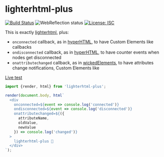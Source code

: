# lighterhtml-plus

[![Build Status](https://travis-ci.com/WebReflection/lighterhtml-plus.svg?branch=master)](https://travis-ci.com/WebReflection/lighterhtml-plus) ![WebReflection status](https://offline.report/status/webreflection.svg) [![License: ISC](https://img.shields.io/badge/License-ISC-yellow.svg)](https://opensource.org/licenses/ISC)

This is exactly [lighterhtml](https://github.com/WebReflection/lighterhtml#readme), plus:

  * `onconnected` callback, as in [hyperHTML](https://github.com/WebReflection/hyperHTML#hyperhtml), to have Custom Elements like callbacks
  * `ondisconnected` callback, as in [hyperHTML](https://github.com/WebReflection/hyperHTML#hyperhtml), to have counter events when nodes get disconnected
  * `onattributechanged` callback, as in [wickedElements](https://github.com/WebReflection/wicked-elements#wickedelements), to have attributes change notifications, Custom Elements like

[Live test](https://webreflection.github.io/lighterhtml-plus/test/)

```js
import {render, html} from 'lighterhtml-plus';

render(document.body, html`
  <div
    onconnected=${event => console.log('connected')}
    ondisconnected=${event => console.log('disconnected')}
    onattributechanged=${({
      attributeName,
      oldValue,
      newValue
    }) => console.log('changed')}
  >
    lighterhtml-plus 🎉
  </div>
`);
```
